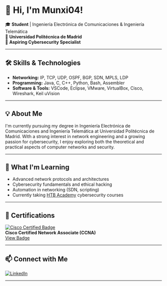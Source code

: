 # 👋 Hi, I'm Munxi04!

🎓 **Student** | Ingeniería Electrónica de Comunicaciones & Ingeniería Telemática  
🏫 **Universidad Politécnica de Madrid**  
🔐 **Aspiring Cybersecurity Specialist**

---

## 🛠️ Skills & Technologies

- **Networking:** IP, TCP, UDP, OSPF, BGP, SDN, MPLS, LDP
- **Programming:** Java, C, C++, Python, Bash, Assembler
- **Software & Tools:** VSCode, Eclipse, VMware, VirtualBox, Cisco, Wireshark, Keil uVision

---

## 💡 About Me

I'm currently pursuing my degree in Ingeniería Electrónica de Comunicaciones and Ingeniería Telemática at Universidad Politécnica de Madrid. With a strong interest in network engineering and a growing passion for cybersecurity, I enjoy exploring both the theoretical and practical aspects of computer networks and security.

---

## 🌱 What I'm Learning

- Advanced network protocols and architectures
- Cybersecurity fundamentals and ethical hacking
- Automation in networking (SDN, scripting)
- Currently taking [HTB Academy](https://academy.hackthebox.com/) cybersecurity courses

---

## 🏅 Certifications

[![Cisco Certified Badge](https://images.credly.com/size/340x340/images/4706b371-cfba-4bc7-a6b4-3b4c7d95c2c7/image.png)](https://www.credly.com/badges/c59471e7-a07d-4e74-a7a7-dc43783ffadd/public_url)  
**Cisco Certified Network Associate (CCNA)**  
[View Badge](https://www.credly.com/badges/c59471e7-a07d-4e74-a7a7-dc43783ffadd/public_url)

---

## 📫 Connect with Me

[![LinkedIn](https://img.shields.io/badge/LinkedIn-Connect-blue?logo=linkedin)](https://www.linkedin.com/in/Munxi04)

---

<!--
**Munxi04/Munxi04** is a ✨ special ✨ repository because its `README.md` (this file) appears on your GitHub profile.
-->
